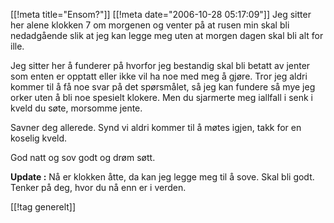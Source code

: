 [[!meta  title="Ensom?"]]
[[!meta  date="2006-10-28 05:17:09"]]
Jeg sitter her alene klokken 7 om morgenen og venter på at rusen min skal bli nedadgående slik at jeg kan legge meg uten at morgen dagen skal bli alt for ille.

Jeg sitter her å funderer på hvorfor jeg bestandig skal bli betatt av jenter som enten er opptatt eller ikke vil ha noe med meg å gjøre. Tror jeg aldri kommer til å få noe svar på det spørsmålet, så jeg kan fundere så mye jeg orker uten å bli noe spesielt klokere. Men du sjarmerte meg iallfall i senk i kveld du søte, morsomme jente.

Savner deg allerede.
Synd vi aldri kommer til å møtes igjen, takk for en koselig kveld.

God natt og sov godt og drøm søtt.

<strong>Update :</strong> Nå er klokken åtte, da kan jeg legge meg til å sove. Skal bli godt. Tenker på deg, hvor du nå enn er i verden.

[[!tag  generelt]]